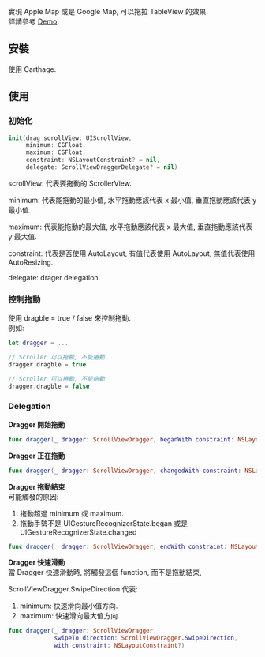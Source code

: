 實現 Apple Map 或是 Google Map, 可以拖拉 TableView 的效果.  
詳請參考 [Demo](Demo).

## 安裝 ##
使用 Carthage.


## 使用 ##



### 初始化 ###

```swift
init(drag scrollView: UIScrollView,
     minimum: CGFloat,
     maximum: CGFloat,
     constraint: NSLayoutConstraint? = nil,
     delegate: ScrollViewDraggerDelegate? = nil)
```

scrollView: 代表要拖動的 ScrollerView.

minimum: 代表能拖動的最小值, 水平拖動應該代表 x 最小值, 垂直拖動應該代表 y 最小值.

maximum: 代表能拖動的最大值, 水平拖動應該代表 x 最大值, 垂直拖動應該代表 y 最大值.

constraint: 代表是否使用 AutoLayout, 有值代表使用 AutoLayout, 無值代表使用AutoResizing.

delegate: drager delegation.



###  控制拖動 ###
使用 dragble = true / false 來控制拖動.  
例如:

```swift
let dragger = ...

// Scroller 可以拖動, 不能捲動.
dragger.dragble = true

// Scroller 可以捲動, 不能拖動.
dragger.dragble = false
```



### Delegation ###

**Dragger 開始拖動**

```swift
func dragger(_ dragger: ScrollViewDragger, beganWith constraint: NSLayoutConstraint?)
```

**Dragger 正在拖動**

```swift
func dragger(_ dragger: ScrollViewDragger, changedWith constraint: NSLayoutConstraint?)
```

**Dragger 拖動結束**  
可能觸發的原因:

1. 拖動超過 minimum 或 maximum.
2. 拖動手勢不是 UIGestureRecognizerState.began 或是 UIGestureRecognizerState.changed

```swift
func dragger(_ dragger: ScrollViewDragger, endWith constraint: NSLayoutConstraint?)
```

**Dragger 快速滑動**  
當 Dragger 快速滑動時, 將觸發這個 function, 而不是拖動結束,  

ScrollViewDragger.SwipeDirection 代表:

1. minimum: 快速滑向最小值方向.
2. maximum: 快速滑向最大值方向.

```swift
func dragger(_ dragger: ScrollViewDragger,
             swipeTo direction: ScrollViewDragger.SwipeDirection,
             with constraint: NSLayoutConstraint?)
```
